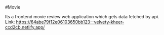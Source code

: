 #Movie

Its a frontend movie review web application which gets data fetched by api. 
Link: https://64abe79f12e06103650bb123--velvety-kheer-ccd2cb.netlify.app/
